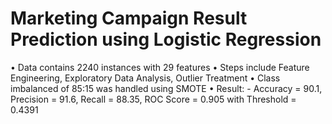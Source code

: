 # Marketing Campaign Result Prediction using Logistic Regression
•	Data contains 2240 instances with 29 features
•	Steps include Feature Engineering, Exploratory Data Analysis, Outlier Treatment
•	Class imbalanced of 85:15 was handled using SMOTE
•	Result: - Accuracy = 90.1, Precision = 91.6, Recall = 88.35, ROC Score = 0.905 with Threshold = 0.4391

